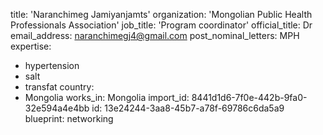 title: 'Naranchimeg Jamiyanjamts'
organization: 'Mongolian Public Health Professionals Association'
job_title: 'Program coordinator'
official_title: Dr
email_address: naranchimegj4@gmail.com
post_nominal_letters: MPH
expertise:
  - hypertension
  - salt
  - transfat
country:
  - Mongolia
works_in: Mongolia
import_id: 8441d1d6-7f0e-442b-9fa0-32e594a4e4bb
id: 13e24244-3aa8-45b7-a78f-69786c6da5a9
blueprint: networking
